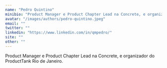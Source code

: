```yaml
---
name: "Pedro Quintino"
minibio: "Product Manager e Product Chapter Lead na Concrete, e organizador do ProductTank Rio de Janeiro."
avatar: "/images/authors/pedro-quintino.jpeg"
email: ""
twitter: ""
linkedin: "https://www.linkedin.com/in/qmpedro/"
site: ""
other: ""
---
```


Product Manager e Product Chapter Lead na Concrete, e organizador do ProductTank Rio de Janeiro.


